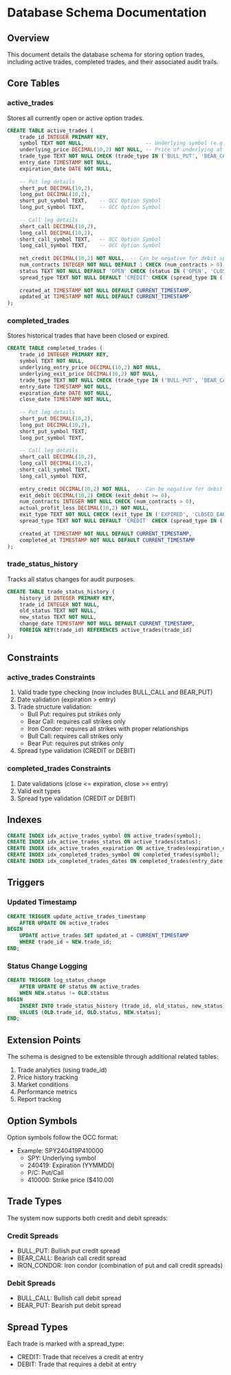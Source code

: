 # Database Schema Documentation

## Overview
This document details the database schema for storing option trades, including active trades, completed trades, and their associated audit trails.

## Core Tables

### active_trades
Stores all currently open or active option trades.

```sql
CREATE TABLE active_trades (
    trade_id INTEGER PRIMARY KEY,
    symbol TEXT NOT NULL,                    -- Underlying symbol (e.g., 'SPY')
    underlying_price DECIMAL(10,2) NOT NULL, -- Price of underlying at entry
    trade_type TEXT NOT NULL CHECK (trade_type IN ('BULL_PUT', 'BEAR_CALL', 'IRON_CONDOR', 'BULL_CALL', 'BEAR_PUT')),
    entry_date TIMESTAMP NOT NULL,
    expiration_date DATE NOT NULL,
    
    -- Put leg details
    short_put DECIMAL(10,2),
    long_put DECIMAL(10,2),
    short_put_symbol TEXT,    -- OCC Option Symbol
    long_put_symbol TEXT,     -- OCC Option Symbol
    
    -- Call leg details
    short_call DECIMAL(10,2),
    long_call DECIMAL(10,2),
    short_call_symbol TEXT,   -- OCC Option Symbol
    long_call_symbol TEXT,    -- OCC Option Symbol
    
    net_credit DECIMAL(10,2) NOT NULL,  -- Can be negative for debit spreads
    num_contracts INTEGER NOT NULL DEFAULT 1 CHECK (num_contracts > 0),
    status TEXT NOT NULL DEFAULT 'OPEN' CHECK (status IN ('OPEN', 'CLOSING', 'EXPIRED')),
    spread_type TEXT NOT NULL DEFAULT 'CREDIT' CHECK (spread_type IN ('CREDIT', 'DEBIT')),
    
    created_at TIMESTAMP NOT NULL DEFAULT CURRENT_TIMESTAMP,
    updated_at TIMESTAMP NOT NULL DEFAULT CURRENT_TIMESTAMP
);
```

### completed_trades
Stores historical trades that have been closed or expired.

```sql
CREATE TABLE completed_trades (
    trade_id INTEGER PRIMARY KEY,
    symbol TEXT NOT NULL,
    underlying_entry_price DECIMAL(10,2) NOT NULL,
    underlying_exit_price DECIMAL(10,2) NOT NULL,
    trade_type TEXT NOT NULL CHECK (trade_type IN ('BULL_PUT', 'BEAR_CALL', 'IRON_CONDOR', 'BULL_CALL', 'BEAR_PUT')),
    entry_date TIMESTAMP NOT NULL,
    expiration_date DATE NOT NULL,
    close_date TIMESTAMP NOT NULL,
    
    -- Put leg details
    short_put DECIMAL(10,2),
    long_put DECIMAL(10,2),
    short_put_symbol TEXT,
    long_put_symbol TEXT,
    
    -- Call leg details
    short_call DECIMAL(10,2),
    long_call DECIMAL(10,2),
    short_call_symbol TEXT,
    long_call_symbol TEXT,
    
    entry_credit DECIMAL(10,2) NOT NULL,  -- Can be negative for debit spreads
    exit_debit DECIMAL(10,2) CHECK (exit_debit >= 0),
    num_contracts INTEGER NOT NULL CHECK (num_contracts > 0),
    actual_profit_loss DECIMAL(10,2) NOT NULL,
    exit_type TEXT NOT NULL CHECK (exit_type IN ('EXPIRED', 'CLOSED_EARLY', 'STOPPED_OUT', 'ROLLED')),
    spread_type TEXT NOT NULL DEFAULT 'CREDIT' CHECK (spread_type IN ('CREDIT', 'DEBIT')),
    
    created_at TIMESTAMP NOT NULL DEFAULT CURRENT_TIMESTAMP,
    completed_at TIMESTAMP NOT NULL DEFAULT CURRENT_TIMESTAMP
);
```

### trade_status_history
Tracks all status changes for audit purposes.

```sql
CREATE TABLE trade_status_history (
    history_id INTEGER PRIMARY KEY,
    trade_id INTEGER NOT NULL,
    old_status TEXT NOT NULL,
    new_status TEXT NOT NULL,
    change_date TIMESTAMP NOT NULL DEFAULT CURRENT_TIMESTAMP,
    FOREIGN KEY(trade_id) REFERENCES active_trades(trade_id)
);
```

## Constraints

### active_trades Constraints
1. Valid trade type checking (now includes BULL_CALL and BEAR_PUT)
2. Date validation (expiration > entry)
3. Trade structure validation:
   - Bull Put: requires put strikes only
   - Bear Call: requires call strikes only
   - Iron Condor: requires all strikes with proper relationships
   - Bull Call: requires call strikes only
   - Bear Put: requires put strikes only
4. Spread type validation (CREDIT or DEBIT)

### completed_trades Constraints
1. Date validations (close <= expiration, close >= entry)
2. Valid exit types
3. Spread type validation (CREDIT or DEBIT)

## Indexes
```sql
CREATE INDEX idx_active_trades_symbol ON active_trades(symbol);
CREATE INDEX idx_active_trades_status ON active_trades(status);
CREATE INDEX idx_active_trades_expiration ON active_trades(expiration_date);
CREATE INDEX idx_completed_trades_symbol ON completed_trades(symbol);
CREATE INDEX idx_completed_trades_dates ON completed_trades(entry_date, close_date);
```

## Triggers

### Updated Timestamp
```sql
CREATE TRIGGER update_active_trades_timestamp 
    AFTER UPDATE ON active_trades
BEGIN
    UPDATE active_trades SET updated_at = CURRENT_TIMESTAMP 
    WHERE trade_id = NEW.trade_id;
END;
```

### Status Change Logging
```sql
CREATE TRIGGER log_status_change
    AFTER UPDATE OF status ON active_trades
    WHEN NEW.status != OLD.status
BEGIN
    INSERT INTO trade_status_history (trade_id, old_status, new_status)
    VALUES (OLD.trade_id, OLD.status, NEW.status);
END;
```

## Extension Points
The schema is designed to be extensible through additional related tables:
1. Trade analytics (using trade_id)
2. Price history tracking
3. Market conditions
4. Performance metrics
5. Report tracking

## Option Symbols
Option symbols follow the OCC format:
- Example: SPY240419P410000
  * SPY: Underlying symbol
  * 240419: Expiration (YYMMDD)
  * P/C: Put/Call
  * 410000: Strike price ($410.00)

## Trade Types
The system now supports both credit and debit spreads:

### Credit Spreads
- BULL_PUT: Bullish put credit spread
- BEAR_CALL: Bearish call credit spread
- IRON_CONDOR: Iron condor (combination of put and call credit spreads)

### Debit Spreads
- BULL_CALL: Bullish call debit spread
- BEAR_PUT: Bearish put debit spread

## Spread Types
Each trade is marked with a spread_type:
- CREDIT: Trade that receives a credit at entry
- DEBIT: Trade that requires a debit at entry 